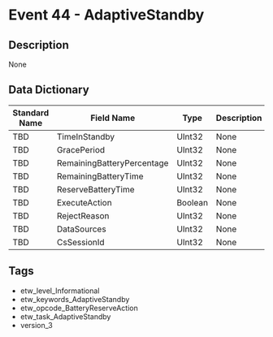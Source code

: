 # Event 44 - AdaptiveStandby

## Description
None

## Data Dictionary
|Standard Name|Field Name|Type|Description|Sample Value|
|---|---|---|---|---|
|TBD|TimeInStandby|UInt32|None|`None`|
|TBD|GracePeriod|UInt32|None|`None`|
|TBD|RemainingBatteryPercentage|UInt32|None|`None`|
|TBD|RemainingBatteryTime|UInt32|None|`None`|
|TBD|ReserveBatteryTime|UInt32|None|`None`|
|TBD|ExecuteAction|Boolean|None|`None`|
|TBD|RejectReason|UInt32|None|`None`|
|TBD|DataSources|UInt32|None|`None`|
|TBD|CsSessionId|UInt32|None|`None`|

## Tags
* etw_level_Informational
* etw_keywords_AdaptiveStandby
* etw_opcode_BatteryReserveAction
* etw_task_AdaptiveStandby
* version_3
